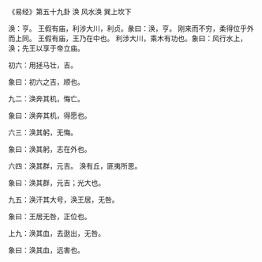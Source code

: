 《易经》第五十九卦 涣 风水涣 巽上坎下

涣：亨。 王假有庙，利涉大川，利贞。彖曰：涣，亨。 刚来而不穷，柔得位乎外而上同。 王假有庙，王乃在中也。 利涉大川，乘木有功也。象曰：风行水上，涣；先王以享于帝立庙。

初六：用拯马壮，吉。

象曰：初六之吉，顺也。

九二：涣奔其机，悔亡。

象曰：涣奔其机，得愿也。

六三：涣其躬，无悔。

象曰：涣其躬，志在外也。

六四：涣其群，元吉。 涣有丘，匪夷所思。

象曰：涣其群，元吉；光大也。

九五：涣汗其大号，涣王居，无咎。

象曰：王居无咎，正位也。

上九：涣其血，去逖出，无咎。

象曰：涣其血，远害也。

